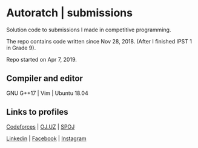 # Autoratch | submissions

Solution code to submissions I made in competitive programming.

The repo contains code written since Nov 28, 2018. (After I finished IPST 1 in Grade 9).

Repo started on Apr 7, 2019.

## Compiler and editor

GNU G++17 | Vim | Ubuntu 18.04

## Links to profiles 

[Codeforces](https://codeforces.com/profile/Autoratch/) | 
[OJ.UZ](https://oj.uz/profile/Autoratch) | 
[SPOJ](https://spoj.com/users/autoratch)

[Linkedin](https://www.linkedin.com/in/autoratch/) | [Facebook](https://facebook.com/Autoratch/) | [Instagram](https://instagram.com/autoratch_/)
